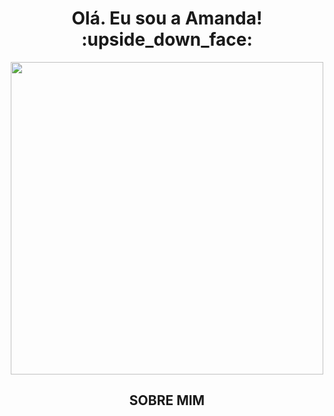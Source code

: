 

<h1 align="center">Olá. Eu sou a Amanda! :upside_down_face:</h1>

<p align="center">
 <img src="https://media.discordapp.net/attachments/816888490955636747/864919456953401354/31_Sem_Titulo_20210714034422.png?width=497&height=472"  width="500"/>
       </p>
       
       
 <h2 align="center" color = "red" >SOBRE MIM</h2>
 
 <p Sou uma pessoa criativa, proativa, comunicativa, organizada e gosto de trabalhar em equipe. /p>
<p Atualmente estou cursando o terceiro ano do técnico em informática integrado ao ensino médio no IFSP/>
<p A área que mais me interesso é a de desenvolvimento front-end. Pretendo continuar estudando e me desenvolvendo neste nicho./>
